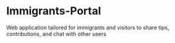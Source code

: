 # Immigrants-Portal
Web application tailored for immigrants and visitors to share tips, contributions, and chat with other users
